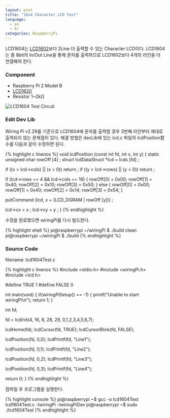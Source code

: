 ```yaml
---
layout: post
title: "16x4 Character LCD Test"
language:
  - en
  - kr
categories: RaspberryPi
---
```

LCD1604는 [LCD1602]({{site.url}}/raspberrypi/2016/12/29/lcd1602-kr.html)보다 2Line 더 출력할 수 있는 Character LCD이다. LCD1604는 총 8bit의 In/Out Line을 통해 문자를 출력하므로 LCD1602보다 4개의 라인을 더 연결해야 한다.

### Component

* Raspberry Pi 2 Model B
* [LCD1620](http://www.waveshare.com/lcd1604-blue.htm)
* Resistor 1~2kΩ

![LCD1604 Test Circuit]({{site.url}}/images/rpi_lcd1604_test.png)

### Edit Dev Lib

Wiring Pi v2.29를 기준으로 LCD1604에 문자를 출력할 경우 3번째 라인부터 제대로 출력되지 않는 문제점이 있다. 해결 방법은 devLib에 있는 lcd.c 파일의 lcdPosition함수를 다음과 같이 수정하면 된다.

{% highlight c linenos %}
void lcdPosition (const int fd, int x, int y)
{
  static unsigned char rowOff [4] ;
  struct lcdDataStruct *lcd = lcds [fd] ;

  if ((x > lcd->cols) || (x < 0))
    return ;
  if ((y > lcd->rows) || (y < 0))
    return ;

  if (lcd->rows == 4 && lcd->cols == 16)
  {
    rowOff[0] = 0x00; rowOff[1] = 0x40; rowOff[2] = 0x10; rowOff[3] = 0x50;
  }
  else
  {
    rowOff[0] = 0x00; rowOff[1] = 0x40; rowOff[2] = 0x14; rowOff[3] = 0x54;
  }

   putCommand (lcd, x + (LCD_DGRAM | rowOff [y])) ;

  lcd->cx = x ;
  lcd->cy = y ;
}
{% endhighlight %}

수정을 완료했으면 wiringPi를 다시 빌드한다.

{% highlight shell %}
pi@raspberrypi ~/wiringPi $ ./build clean
pi@raspberrypi ~/wiringPi $ ./build 
{% endhighlight %}

### Source Code

filename: lcd1604Test.c

{% highlight c linenos %}
#include <stdio.h>
#include <wiringPi.h>
#include <lcd.h>

#define TRUE 1
#define FALSE 0

int main(void)
{
  if(wiringPiSetup() == -1)
  {
    printf("Unable to start wiringPi\n");
    return 1;
  }

  int fd;

  fd = lcdInit(4, 16, 8, 28, 29, 0,1,2,3,4,5,6,7);

  lcdHome(fd);
  lcdCursor(fd, TRUE);
  lcdCursorBlink(fd, FALSE);

  lcdPosition(fd, 0,0);
  lcdPrintf(fd, "Line1");

  lcdPosition(fd, 0,1);
  lcdPrintf(fd, "Line2");

  lcdPosition(fd, 0,2);
  lcdPrintf(fd, "Line3");

  lcdPosition(fd, 0,3);
  lcdPrintf(fd, "Line4");

  return 0;
}
{% endhighlight %}

컴파일 후 프로그램을 실행한다.

{% highlight console %}
pi@raspberrypi ~$ gcc -o lcd1604Test lcd1604Test.c -lwiringPi -lwiringPiDev
pi@raspberrypi ~$ sudo ./lcd1604Test
{% endhighlight %}
